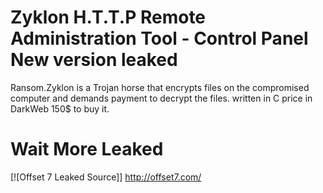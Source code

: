 # Zyklon H.T.T.P Remote Administration Tool - Control Panel New version leaked

Ransom.Zyklon is a Trojan horse that encrypts files on the compromised computer and demands payment to decrypt the files. 
written in C price in DarkWeb 150$ to buy it.

# Wait More Leaked 

[![Offset 7 Leaked Source]]
http://offset7.com/


